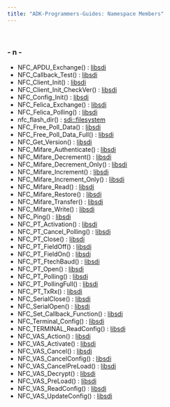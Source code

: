 ```yaml
---
title: "ADK-Programmers-Guides: Namespace Members"
---
```


 

### - n -

- NFC_APDU_Exchange() : <a href="namespacelibsdi.md#ab4e820ce6573ae601d8a3a66d7a775ec">libsdi</a>
- NFC_Callback_Test() : <a href="namespacelibsdi.md#a49339ad1d7b339377f38add056b17d2b">libsdi</a>
- NFC_Client_Init() : <a href="namespacelibsdi.md#ac04174b3f4524e1f9942ebd550ec4743">libsdi</a>
- NFC_Client_Init_CheckVer() : <a href="namespacelibsdi.md#acd919133d0159ee801b6a3b9afdd50ed">libsdi</a>
- NFC_Config_Init() : <a href="namespacelibsdi.md#adeae9cc7983e75ba2a418f4227eb8e33">libsdi</a>
- NFC_Felica_Exchange() : <a href="namespacelibsdi.md#a608fb992b1d21dad9dd507d0b7673d27">libsdi</a>
- NFC_Felica_Polling() : <a href="namespacelibsdi.md#afbc84f034c17d26d0254a0ee0bca9da6">libsdi</a>
- nfc_flash_dir() : <a href="namespacesdi_1_1filesystem.md#a3eb6af6e0de2e982c40979a8282da21b">sdi::filesystem</a>
- NFC_Free_Poll_Data() : <a href="namespacelibsdi.md#afd6ca719b830ca453cc910dda46abdd6">libsdi</a>
- NFC_Free_Poll_Data_Full() : <a href="namespacelibsdi.md#a55f7271ee3dd3c5f13e12aa2dd80f989">libsdi</a>
- NFC_Get_Version() : <a href="namespacelibsdi.md#ac67395030324faba382bf017a031cccd">libsdi</a>
- NFC_Mifare_Authenticate() : <a href="namespacelibsdi.md#a6307dc1a4339c298bbeaf61ffff8fb4f">libsdi</a>
- NFC_Mifare_Decrement() : <a href="namespacelibsdi.md#ad95d22bd21e99d44afccdf91e45daaa4">libsdi</a>
- NFC_Mifare_Decrement_Only() : <a href="namespacelibsdi.md#a35e059c78ad0c5b3a64bf731ea025565">libsdi</a>
- NFC_Mifare_Increment() : <a href="namespacelibsdi.md#ac25aa2323c5c8bc10a993d2e89335037">libsdi</a>
- NFC_Mifare_Increment_Only() : <a href="namespacelibsdi.md#a0501c6d614390321c449b609148b8b79">libsdi</a>
- NFC_Mifare_Read() : <a href="namespacelibsdi.md#a1bab92fb0966e68a4318d6fec39cd501">libsdi</a>
- NFC_Mifare_Restore() : <a href="namespacelibsdi.md#a9dd06c4cbae1d1c5148120dd166a3ddf">libsdi</a>
- NFC_Mifare_Transfer() : <a href="namespacelibsdi.md#af34c2125714ab64c3b6f6483bb481f1b">libsdi</a>
- NFC_Mifare_Write() : <a href="namespacelibsdi.md#ad4b883fc075f8f66b860ca97cb1a06d5">libsdi</a>
- NFC_Ping() : <a href="namespacelibsdi.md#af2720b510afe83dfbb88f8525998110e">libsdi</a>
- NFC_PT_Activation() : <a href="namespacelibsdi.md#a81820d4b1d383f7dbec708a62be8682c">libsdi</a>
- NFC_PT_Cancel_Polling() : <a href="namespacelibsdi.md#a79e97742ed363fa19b107b3306f5628d">libsdi</a>
- NFC_PT_Close() : <a href="namespacelibsdi.md#a1ed7f9f633b243555c21f6e743f93818">libsdi</a>
- NFC_PT_FieldOff() : <a href="namespacelibsdi.md#a6d22f7f2995498c3deeff5ca14f035cd">libsdi</a>
- NFC_PT_FieldOn() : <a href="namespacelibsdi.md#aac507fa74c6e4dee274e8e319fae53b4">libsdi</a>
- NFC_PT_FtechBaud() : <a href="namespacelibsdi.md#a1f60cbbb8ab69f84d3dea7bc2370be7f">libsdi</a>
- NFC_PT_Open() : <a href="namespacelibsdi.md#a725fcbe27b01fb76f0a311837df2b6a2">libsdi</a>
- NFC_PT_Polling() : <a href="namespacelibsdi.md#a7b8940cfad41a41aa030a403673ff08e">libsdi</a>
- NFC_PT_PollingFull() : <a href="namespacelibsdi.md#a4a38cf0fdbc941135a826e5fb44eeb72">libsdi</a>
- NFC_PT_TxRx() : <a href="namespacelibsdi.md#a1f3eb229b32c5a66e9249be7be57cdfe">libsdi</a>
- NFC_SerialClose() : <a href="namespacelibsdi.md#a0dac7cde7c42f27b7d0999f524f1213f">libsdi</a>
- NFC_SerialOpen() : <a href="namespacelibsdi.md#a016910912f29079a54e53843aa248424">libsdi</a>
- NFC_Set_Callback_Function() : <a href="namespacelibsdi.md#a2e0afcf19bc4945282d984edfcb26b5d">libsdi</a>
- NFC_Terminal_Config() : <a href="namespacelibsdi.md#a3b0973ce25d6c02fcd568cd2c7cc8a76">libsdi</a>
- NFC_TERMINAL_ReadConfig() : <a href="namespacelibsdi.md#a55382d02bcabcb88a34fa55bc671a87d">libsdi</a>
- NFC_VAS_Action() : <a href="namespacelibsdi.md#a634649fbecf2d18816f6e48854916d79">libsdi</a>
- NFC_VAS_Activate() : <a href="namespacelibsdi.md#a9bbdb328e88858f94fdf1044e570c104">libsdi</a>
- NFC_VAS_Cancel() : <a href="namespacelibsdi.md#a1dd2e9ef4621db0030ee9018f2ff5169">libsdi</a>
- NFC_VAS_CancelConfig() : <a href="namespacelibsdi.md#a5569bbf869f3660c48940654b06b17a6">libsdi</a>
- NFC_VAS_CancelPreLoad() : <a href="namespacelibsdi.md#a1de872f3d1cecf8d7b266773910bfe4b">libsdi</a>
- NFC_VAS_Decrypt() : <a href="namespacelibsdi.md#afe16916defaa30dac8f7df05e097e92e">libsdi</a>
- NFC_VAS_PreLoad() : <a href="namespacelibsdi.md#a1462bff8b73099bdb78609ecf374ce30">libsdi</a>
- NFC_VAS_ReadConfig() : <a href="namespacelibsdi.md#adf9ad7a8bd41321326437e43912f5142">libsdi</a>
- NFC_VAS_UpdateConfig() : <a href="namespacelibsdi.md#ab54ae674653c3a11b093fa18cb181f96">libsdi</a>
